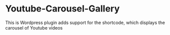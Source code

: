 Youtube-Carousel-Gallery
========================

This is Wordpress plugin adds support for the shortcode, which displays the carousel of Youtube videos
